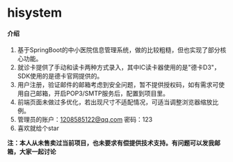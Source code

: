 # hisystem

#### 介绍
1. 基于SpringBoot的中小医院信息管理系统，做的比较粗糙，但也实现了部分核心功能。
2. 就诊卡提供了手动和读卡两种方式录入，其中IC读卡器使用的是"德卡D3"，SDK使用的是德卡官网提供的。
3. 用户注册，验证邮件的邮箱考虑到安全问题，暂不提供授权码，如有需求可使用自己邮箱，开启POP3/SMTP服务后，配置到项目里。
4. 前端页面未做过多优化，若出现尺寸不适配情况，可适当调整浏览器缩放比例。
5. 管理员的账户：1208585122@qq.com 密码：123
6. 喜欢就给个star

 **注：本人从未售卖过当前项目，也未要求有偿提供技术支持。有问题可以发我邮箱，大家一起讨论** 

